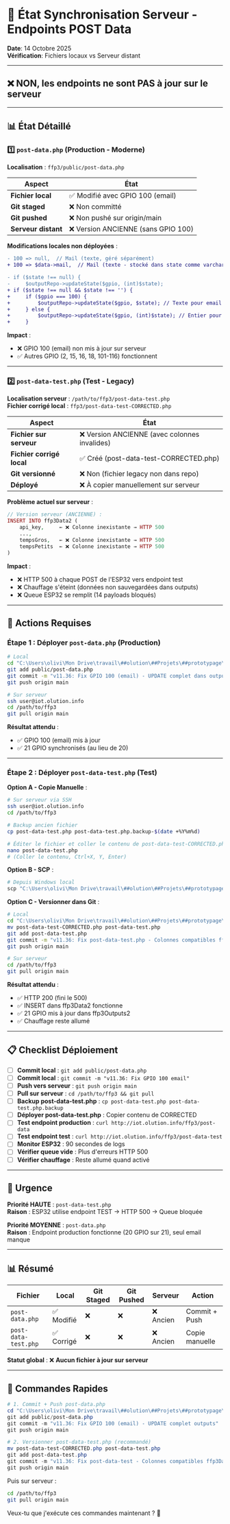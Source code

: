 # 📡 État Synchronisation Serveur - Endpoints POST Data

**Date**: 14 Octobre 2025  
**Vérification**: Fichiers locaux vs Serveur distant  

---

## ❌ **NON, les endpoints ne sont PAS à jour sur le serveur**

---

## 📊 État Détaillé

### 1️⃣ `post-data.php` (Production - Moderne)

**Localisation** : `ffp3/public/post-data.php`

| Aspect | État |
|--------|------|
| **Fichier local** | ✅ Modifié avec GPIO 100 (email) |
| **Git staged** | ❌ Non committé |
| **Git pushed** | ❌ Non pushé sur origin/main |
| **Serveur distant** | ❌ Version ANCIENNE (sans GPIO 100) |

**Modifications locales non déployées** :
```diff
- 100 => null,  // Mail (texte, géré séparément)
+ 100 => $data->mail,  // Mail (texte - stocké dans state comme varchar)

- if ($state !== null) {
-     $outputRepo->updateState($gpio, (int)$state);
+ if ($state !== null && $state !== '') {
+     if ($gpio === 100) {
+         $outputRepo->updateState($gpio, $state); // Texte pour email
+     } else {
+         $outputRepo->updateState($gpio, (int)$state); // Entier pour autres
+     }
```

**Impact** :
- ❌ GPIO 100 (email) non mis à jour sur serveur
- ✅ Autres GPIO (2, 15, 16, 18, 101-116) fonctionnent

---

### 2️⃣ `post-data-test.php` (Test - Legacy)

**Localisation serveur** : `/path/to/ffp3/post-data-test.php`  
**Fichier corrigé local** : `ffp3/post-data-test-CORRECTED.php`

| Aspect | État |
|--------|------|
| **Fichier sur serveur** | ❌ Version ANCIENNE (avec colonnes invalides) |
| **Fichier corrigé local** | ✅ Créé (post-data-test-CORRECTED.php) |
| **Git versionné** | ❌ Non (fichier legacy non dans repo) |
| **Déployé** | ❌ À copier manuellement sur serveur |

**Problème actuel sur serveur** :
```php
// Version serveur (ANCIENNE) :
INSERT INTO ffp3Data2 (
    api_key,     ← ❌ Colonne inexistante → HTTP 500
    ...,
    tempsGros,   ← ❌ Colonne inexistante → HTTP 500
    tempsPetits  ← ❌ Colonne inexistante → HTTP 500
)
```

**Impact** :
- ❌ HTTP 500 à chaque POST de l'ESP32 vers endpoint test
- ❌ Chauffage s'éteint (données non sauvegardées dans outputs)
- ❌ Queue ESP32 se remplit (14 payloads bloqués)

---

## 🎯 Actions Requises

### Étape 1 : Déployer `post-data.php` (Production)

```bash
# Local
cd "C:\Users\olivi\Mon Drive\travail\##olution\##Projets\##prototypage\platformIO\Projects\ffp5cs\ffp3"
git add public/post-data.php
git commit -m "v11.36: Fix GPIO 100 (email) - UPDATE complet dans outputs"
git push origin main

# Sur serveur
ssh user@iot.olution.info
cd /path/to/ffp3
git pull origin main
```

**Résultat attendu** :
- ✅ GPIO 100 (email) mis à jour
- ✅ 21 GPIO synchronisés (au lieu de 20)

---

### Étape 2 : Déployer `post-data-test.php` (Test)

**Option A - Copie Manuelle** :
```bash
# Sur serveur via SSH
ssh user@iot.olution.info
cd /path/to/ffp3

# Backup ancien fichier
cp post-data-test.php post-data-test.php.backup-$(date +%Y%m%d)

# Éditer le fichier et coller le contenu de post-data-test-CORRECTED.php
nano post-data-test.php
# (Coller le contenu, Ctrl+X, Y, Enter)
```

**Option B - SCP** :
```powershell
# Depuis Windows local
scp "C:\Users\olivi\Mon Drive\travail\##olution\##Projets\##prototypage\platformIO\Projects\ffp5cs\ffp3\post-data-test-CORRECTED.php" user@iot.olution.info:/path/to/ffp3/post-data-test.php
```

**Option C - Versionner dans Git** :
```bash
# Local
cd "C:\Users\olivi\Mon Drive\travail\##olution\##Projets\##prototypage\platformIO\Projects\ffp5cs\ffp3"
mv post-data-test-CORRECTED.php post-data-test.php
git add post-data-test.php
git commit -m "v11.36: Fix post-data-test.php - Colonnes compatibles ffp3Data2"
git push origin main

# Sur serveur
cd /path/to/ffp3
git pull origin main
```

**Résultat attendu** :
- ✅ HTTP 200 (fini le 500)
- ✅ INSERT dans ffp3Data2 fonctionne
- ✅ 21 GPIO mis à jour dans ffp3Outputs2
- ✅ Chauffage reste allumé

---

## 📋 Checklist Déploiement

- [ ] **Commit local** : `git add public/post-data.php`
- [ ] **Commit local** : `git commit -m "v11.36: Fix GPIO 100 email"`
- [ ] **Push vers serveur** : `git push origin main`
- [ ] **Pull sur serveur** : `cd /path/to/ffp3 && git pull`
- [ ] **Backup post-data-test.php** : `cp post-data-test.php post-data-test.php.backup`
- [ ] **Déployer post-data-test.php** : Copier contenu de CORRECTED
- [ ] **Test endpoint production** : `curl http://iot.olution.info/ffp3/post-data`
- [ ] **Test endpoint test** : `curl http://iot.olution.info/ffp3/post-data-test`
- [ ] **Monitor ESP32** : 90 secondes de logs
- [ ] **Vérifier queue vide** : Plus d'erreurs HTTP 500
- [ ] **Vérifier chauffage** : Reste allumé quand activé

---

## 🚨 Urgence

**Priorité HAUTE** : `post-data-test.php`  
**Raison** : ESP32 utilise endpoint TEST → HTTP 500 → Queue bloquée

**Priorité MOYENNE** : `post-data.php`  
**Raison** : Endpoint production fonctionne (20 GPIO sur 21), seul email manque

---

## 📊 Résumé

| Fichier | Local | Git Staged | Git Pushed | Serveur | Action |
|---------|-------|------------|------------|---------|--------|
| `post-data.php` | ✅ Modifié | ❌ | ❌ | ❌ Ancien | Commit + Push |
| `post-data-test.php` | ✅ Corrigé | ❌ | ❌ | ❌ Ancien | Copie manuelle |

**Statut global** : ❌ **Aucun fichier à jour sur serveur**

---

## 🎯 Commandes Rapides

```powershell
# 1. Commit + Push post-data.php
cd "C:\Users\olivi\Mon Drive\travail\##olution\##Projets\##prototypage\platformIO\Projects\ffp5cs\ffp3"
git add public/post-data.php
git commit -m "v11.36: Fix GPIO 100 (email) - UPDATE complet outputs"
git push origin main

# 2. Versionner post-data-test.php (recommandé)
mv post-data-test-CORRECTED.php post-data-test.php
git add post-data-test.php
git commit -m "v11.36: Fix post-data-test - Colonnes compatibles ffp3Data2"
git push origin main
```

Puis sur serveur :
```bash
cd /path/to/ffp3
git pull origin main
```

Veux-tu que j'exécute ces commandes maintenant ? 🚀

